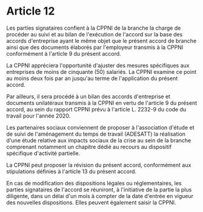# Article 12

Les parties signataires confient à la CPPNI de la branche la charge de procéder au suivi et au bilan de l'exécution de l'accord sur la base des accords d'entreprise ayant le même objet que le présent accord de branche ainsi que des documents élaborés par l'employeur transmis à la CPPNI conformément à l'article 9 du présent accord.

La CPPNI appréciera l'opportunité d'ajuster des mesures spécifiques aux entreprises de moins de cinquante (50) salariés. La CPPNI examine ce point au moins deux fois par an jusqu'au terme de l'application du présent accord.

Par ailleurs, il sera procédé à un bilan des accords d'entreprise et documents unilatéraux transmis à la CPPNI en vertu de l'article 9 du présent accord, au sein du rapport CPPNI prévu à l'article L. 2232-9 du code du travail pour l'année 2020.

Les partenaires sociaux conviennent de proposer à l'association d'étude et de suivi de l'aménagement du temps de travail (ADESATT) la réalisation d'une étude relative aux impacts sociaux de la crise au sein de la branche comprenant notamment un chapitre dédié au recours au dispositif spécifique d'activité partielle.

La CPPNI peut proposer la révision du présent accord, conformément aux stipulations définies à l'article 13 du présent accord.

En cas de modification des dispositions légales ou réglementaires, les parties signataires de l'accord se réuniront, à l'initiative de la partie la plus diligente, dans un délai d'un mois à compter de la date d'entrée en vigueur des nouvelles dispositions. Elles peuvent également saisir la CPPNI.

